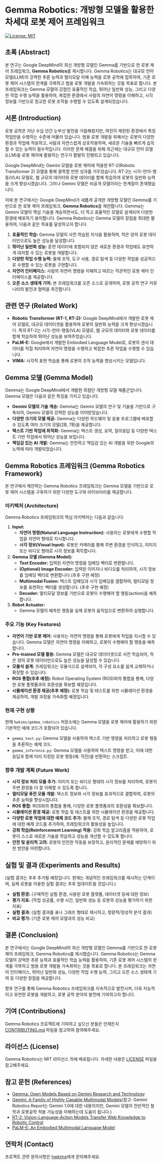 # Gemma Robotics: 개방형 모델을 활용한 차세대 로봇 제어 프레임워크

[![License: MIT](https://img.shields.io/badge/License-MIT-yellow.svg)](https://opensource.org/licenses/MIT)

## 초록 (Abstract)

본 연구는 Google DeepMind의 최신 개방형 모델인 Gemma를 기반으로 한 로봇 제어 프레임워크, **Gemma Robotics**를 제시합니다. Gemma Robotics는 대규모 언어 모델(LLM)의 강력한 추론 능력과 멀티모달 이해 능력을 로봇 공학에 접목하여, 기존 로봇 제어 시스템의 한계를 극복하고 범용 로봇 개발을 가속화하는 것을 목표로 합니다. 본 프레임워크는 Gemma 모델의 강점인 효율적인 학습, 뛰어난 일반화 성능, 그리고 다양한 작업 수행 능력을 활용하여, 복잡한 환경에서 사람의 자연어 명령을 이해하고, 시각 정보를 기반으로 정교한 로봇 조작을 수행할 수 있도록 설계되었습니다.

## 서론 (Introduction)

로봇 공학은 지난 수십 년간 눈부신 발전을 거듭해왔지만, 여전히 제한된 환경에서 특정 작업만을 수행하는 수준에 머물러 있습니다. 범용 로봇 개발을 위해서는 로봇이 다양한 환경과 작업에 적응하고, 사람과 자연스럽게 상호작용하며, 새로운 기술을 빠르게 습득할 수 있는 능력이 필수적입니다. 이러한 문제 해결을 위해 최근에는 대규모 언어 모델(LLM)을 로봇 제어에 활용하는 연구가 활발히 진행되고 있습니다.

Google DeepMind는 Gemini 모델을 로봇 제어에 적용한 RT-2(Robotic Transformer 2) 모델을 통해 괄목할 만한 성과를 거두었습니다. RT-2는 시각-언어-행동(VLA) 모델로, 웹 규모의 데이터와 로봇 데이터를 함께 학습하여 로봇의 일반화 능력을 크게 향상시켰습니다. 그러나 Gemini 모델은 비공개 모델이라는 한계점이 존재했습니다.

이에 본 연구에서는 Google DeepMind가 새롭게 공개한 개방형 모델인 Gemma를 기반으로 한 로봇 제어 프레임워크, **Gemma Robotics**를 제안합니다. Gemma는 Gemini 모델의 핵심 기술을 계승하면서도, 더 작고 효율적인 모델로 설계되어 다양한 환경에 배포하기 용이합니다. Gemma Robotics는 Gemma 모델의 장점을 최대한 활용하여, 다음과 같은 목표를 달성하고자 합니다.

1.  **효율적인 학습:** Gemma 모델의 사전 학습된 지식을 활용하여, 적은 양의 로봇 데이터만으로도 높은 성능을 달성합니다.
2.  **뛰어난 일반화 성능:** 훈련 데이터에 포함되지 않은 새로운 환경과 작업에도 유연하게 대처할 수 있는 로봇을 개발합니다.
3.  **다양한 작업 수행 능력:** 물체 조작, 도구 사용, 경로 탐색 등 다양한 작업을 성공적으로 수행할 수 있는 로봇을 구현합니다.
4.  **자연어 인터페이스:** 사람의 자연어 명령을 이해하고 따르는 직관적인 로봇 제어 인터페이스를 제공합니다.
5.  **오픈 소스 생태계 기여:** 본 프레임워크를 오픈 소스로 공개하여, 로봇 공학 연구 커뮤니티의 발전과 협력을 촉진합니다.

## 관련 연구 (Related Work)

*   **Robotic Transformer (RT-1, RT-2):** Google DeepMind에서 개발한 로봇 제어 모델로, 대규모 데이터셋을 활용하여 로봇의 일반화 능력을 크게 향상시켰습니다. 특히 RT-2는 시각-언어-행동(VLA) 모델로, 웹 규모의 데이터와 로봇 데이터를 함께 학습하여 뛰어난 성능을 보여주었습니다.
*   **PaLM-E:** Google에서 개발한 Embodied Language Model로, 로봇의 센서 데이터를 직접 처리하여 자연어 명령을 수행하고 복잡한 추론 작업을 수행할 수 있습니다.
*   **VIMA:** 시각적 표현 학습을 통해 로봇의 조작 능력을 향상시키는 모델입니다.

## Gemma 모델 (Gemma Model)

Gemma는 Google DeepMind에서 개발한 최첨단 개방형 모델 제품군입니다. Gemma 모델은 다음과 같은 특징을 가지고 있습니다.

*   **Gemini 모델의 기술 계승:** Gemma는 Gemini 모델의 연구 및 기술을 기반으로 구축되어, Gemini 모델의 강력한 성능을 이어받았습니다.
*   **다양한 크기의 모델 제공:** Gemma는 다양한 하드웨어 및 응용 프로그램에 배포할 수 있도록 여러 크기의 모델(2B, 7B)을 제공합니다.
*   **텍스트 기반 작업에 최적화:** Gemma는 텍스트 생성, 요약, 질의응답 등 다양한 텍스트 기반 작업에서 뛰어난 성능을 보입니다.
*   **책임감 있는 AI 개발:** Gemma는 안전하고 책임감 있는 AI 개발을 위한 Google의 노력에 따라 개발되었습니다.

## Gemma Robotics 프레임워크 (Gemma Robotics Framework)

본 연구에서 제안하는 Gemma Robotics 프레임워크는 Gemma 모델을 기반으로 로봇 제어 시스템을 구축하기 위한 다양한 도구와 라이브러리를 제공합니다.

### 아키텍처 (Architecture)
Gemma Robotics 프레임워크의 핵심 아키텍처는 다음과 같습니다:
1. **Input:**
    *   **자연어 명령(Natural Language Instruction):** 사용자는 로봇에게 수행할 작업을 자연어 형태로 지시합니다.
    *   **시각 정보(Visual Input):** 로봇은 카메라를 통해 주변 환경을 인식하고, 이미지 또는 비디오 형태로 시각 정보를 획득합니다.
2. **Gemma 모델 (Gemma Model):**
   *   **Text Encoder:** 입력된 자연어 명령을 임베딩 벡터로 변환합니다.
   *    **(Optional) Image Encoder:** 입력된 이미지나 비디오를 처리하여, 시각 정보를 임베딩 벡터로 변환합니다.(추후 구현 예정)
   *    **Multimodal Fusion:** 텍스트 임베딩과 시각 임베딩을 결합하여, 멀티모달 정보를 표현하는 벡터를 생성합니다. (추후 구현 예정)
   *   **Decoder:** 멀티모달 정보를 기반으로 로봇이 수행해야 할 행동(action)을 예측합니다.
3.  **Robot Actuator:**
    *   Gemma 모델이 예측한 행동을 실제 로봇의 움직임으로 변환하여 실행합니다.

### 주요 기능 (Key Features)

*   **자연어 기반 로봇 제어:** 사용자는 자연어 명령을 통해 로봇에게 작업을 지시할 수 있습니다. Gemma 모델은 자연어 명령을 이해하고, 로봇이 수행해야 할 행동을 예측합니다.
*   **Pre-trained 모델 활용:** Gemma 모델은 대규모 데이터셋으로 사전 학습되어, 적은 양의 로봇 데이터만으로도 높은 성능을 달성할 수 있습니다.
*   **모듈식 설계:** 프레임워크는 모듈식으로 설계되어, 각 구성 요소를 쉽게 교체하거나 확장할 수 있습니다.
*   **ROS 통합(추후 예정):** Robot Operating System (ROS)와의 통합을 통해, 다양한 로봇 플랫폼과의 호환성을 확보할 예정입니다.
*   **시뮬레이션 환경 제공(추후 예정):** 로봇 학습 및 테스트를 위한 시뮬레이션 환경을 제공하여, 개발 과정을 가속화할 예정입니다.

### 현재 구현 상황

현재 `hwkims/gemma_robotics` 저장소에는 Gemma 모델을 로봇 제어에 활용하기 위한 기본적인 예제 코드가 포함되어 있습니다.

*  `gemma_text.py`: Gemma 모델을 사용하여 텍스트 기반 명령을 처리하고 로봇 행동을 추론하는 예제 코드.
*  `gemma_inference.py`: Gemma 모델을 사용하여 텍스트 명령을 받고, 이에 대한 응답과 함께 미리 지정된 로봇 행동(예: 직진)을 반환하는 스크립트.

### 향후 개발 계획 (Future Work)

*   **시각 정보 처리 모듈 추가:** 이미지 또는 비디오 형태의 시각 정보를 처리하여, 로봇이 주변 환경을 더 잘 이해할 수 있도록 합니다.
*   **멀티모달 퓨전 모듈 개발:** 텍스트 정보와 시각 정보를 효과적으로 결합하여, 로봇의 추론 능력을 향상시킵니다.
*   **ROS 통합:** ROS와의 통합을 통해, 다양한 로봇 플랫폼과의 호환성을 확보합니다.
*   **시뮬레이션 환경 제공:** 로봇 학습 및 테스트를 위한 시뮬레이션 환경을 제공합니다.
*   **다양한 로봇 작업에 대한 예제 코드 추가:** 물체 조작, 경로 탐색 등 다양한 로봇 작업에 대한 예제 코드를 추가하여, 프레임워크의 활용성을 높입니다.
*   **강화 학습(Reinforcement Learning) 적용:** 강화 학습 알고리즘을 적용하여, 로봇이 스스로 새로운 기술을 학습하고 성능을 개선할 수 있도록 합니다.
*   **안전 및 윤리적 고려:** 로봇의 안전한 작동을 보장하고, 윤리적인 문제를 예방하기 위한 방안을 마련합니다.

## 실험 및 결과 (Experiments and Results)

(실험 결과는 추후 추가될 예정입니다. 현재는 개념적인 프레임워크를 제시하는 단계이며, 실제 로봇을 이용한 실험 결과는 추후 업데이트될 것입니다.)

*   **실험 환경:** (구체적인 실험 환경, 사용된 로봇 플랫폼, 데이터셋 등에 대한 정보)
*   **평가 지표:** (작업 성공률, 수행 시간, 일반화 성능 등 로봇의 성능을 평가하기 위한 지표)
*   **실험 결과:** (실험 결과를 표나 그래프 형태로 제시하고, 정량적/정성적 분석 결과)
*   **비교 평가:** (기존 로봇 제어 모델과의 성능 비교)

## 결론 (Conclusion)

본 연구에서는 Google DeepMind의 최신 개방형 모델인 Gemma를 기반으로 한 로봇 제어 프레임워크, Gemma Robotics를 제시했습니다. Gemma Robotics는 Gemma 모델의 강력한 추론 능력과 효율적인 학습 능력을 활용하여, 기존 로봇 제어 시스템의 한계를 극복하고 범용 로봇 개발을 가속화하는 것을 목표로 합니다. 본 프레임워크는 자연어 인터페이스, 뛰어난 일반화 성능, 다양한 작업 수행 능력, 그리고 오픈 소스 생태계 기여 등 다양한 장점을 제공합니다.

향후 연구를 통해 Gemma Robotics 프레임워크를 지속적으로 발전시켜, 더욱 지능적이고 유연한 로봇을 개발하고, 로봇 공학 분야의 발전에 기여하고자 합니다.

## 기여 (Contributions)

Gemma Robotics 프로젝트에 기여하고 싶으신 분들은 언제든지 [CONTRIBUTING.md](CONTRIBUTING.md) 파일을 참고하여 참여해주세요.

## 라이선스 (License)

Gemma Robotics는 MIT 라이선스 하에 배포됩니다. 자세한 내용은 [LICENSE](LICENSE) 파일을 참고해주세요.

## 참고 문헌 (References)

*   [Gemma: Open Models Based on Gemini Research and Technology](https://storage.googleapis.com/deepmind-media/gemma/Gemma3Report.pdf)
*   [Gemini: A Family of Highly Capable Multimodal Models](https://storage.googleapis.com/deepmind-media/gemini-robotics/gemini_robotics_report.pdf)(참고: Gemini Robotics Report는 Gemini 1.0에 대한 내용이지만, Gemini 모델의 전반적인 철학과 로봇공학 적용 가능성을 이해하는데 도움이 됩니다.)
*   [RT-2: Vision-Language-Action Models Transfer Web Knowledge to Robotic Control](https://arxiv.org/abs/2307.15818)
*   [PaLM-E: An Embodied Multimodal Language Model](https://arxiv.org/abs/2303.03378)

## 연락처 (Contact)

프로젝트 관련 문의사항은 [hwkims](https://github.com/hwkims)에게 문의해주세요.
